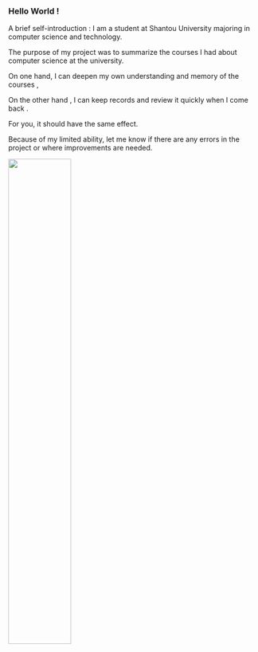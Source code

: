 ### Hello World !

A brief self-introduction : I am a student at Shantou University majoring in computer science and technology.

The purpose of my project was to summarize the courses I had about computer science at the university.

On one hand, I can deepen my own understanding and memory of the courses ,

On the other hand , I can keep records and review it quickly when I come back . 

For you, it should have the same effect. 

Because of my limited ability, let me know if there are any errors in the project or where improvements are needed.



<!-- <img width = '400' height ='400' src = https://octodex.github.com/images/spidertocat.png></div> -->

<img src="https://octodex.github.com/images/spidertocat.png" width="50%" height="50%">


